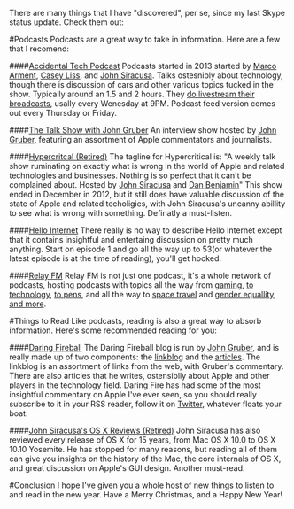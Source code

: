 There are many things that I have "discovered", per se, since my last Skype status update. Check them out:

#Podcasts
Podcasts are a great way to take in information. Here are a few that I recomend:

####[Accidental Tech Podcast](http://atp.fm)
Podcasts started in 2013 started by [Marco Arment](https://marco.org), [Casey Liss](https://www.caseyliss.com), and [John Siracusa](http://hypercritical.co). Talks ostesnibly about technology, though there is discussion of cars and other various topics tucked in the show. Typically around an 1.5 and 2 hours. They [do livestream their broadcasts](http://atp.fm/live/), usally every Wenesday at 9PM. Podcast feed version comes out every Thursday or Friday.

####[The Talk Show with John Gruber](https://daringfireball.net/thetalkshow/)
An interview show hosted by [John Gruber](https://daringfireball.net), featuring an assortment of Apple commentators and journalists.

####[Hypercritcal (Retired)](http://5by5.tv/hypercritical)
The tagline for Hypercritical is: "A weekly talk show ruminating on exactly what is wrong in the world of Apple and related technologies and businesses. Nothing is so perfect that it can't be complained about. Hosted by [John Siracusa](https://twitter.com/siracusa) and [Dan Benjamin](http://twitter.com/danbenjamin)" This show ended in December in 2012, but it still does have valuable discussion of the state of Apple and related techoligies, with John Siracusa's uncanny abillity to see what is wrong with something. Definatly a must-listen.

####[Hello Internet](http://hellointernet.fm)
There really is no way to describe Hello Internet except that it contains insightful and entertaing discussion on pretty much anything. Start on episode 1 and go all the way up to 53(or whatever the latest episode is at the time of reading), you'll get hooked.

####[Relay FM](https://www.relay.fm/)
Relay FM is not just one podcast, it's a whole network of podcasts, hosting podcasts with topics all the way from [gaming](https://www.relay.fm/isometric), [to technology](https://www.relay.fm/upgrade), [to pens](https://www.relay.fm/penaddict), and all the way to [space travel](https://www.relay.fm/liftoff) and [gender equallity](https://www.relay.fm/ltoe), [and more](https://www.relay.fm/shows).


#Things to Read
Like podcasts, reading is also a great way to absorb information. Here's some recommended reading for you:

####[Daring Fireball](https://daringfireball.net/)
The Daring Fireball blog is run by [John Gruber](https://en.wikipedia.org/wiki/John_Gruber), and is really made up of two components: the [linkblog](https://daringfireball.net/linked/) and the [articles](https://daringfireball.net/archive/). The linkblog is an assortment of links from the web, with Gruber's commentary. There are also articles that he writes, ostensiblly about Apple and other players in the technology field. Daring Fire has had some of the most insightful commentary on Apple I've ever seen, so you should really subscribe to it in your RSS reader, follow it on [Twitter](https://twitter.com/daringfireball), whatever floats your boat.

####[John Siracusa's OS X Reviews (Retired)](http://hypercritical.co/2015/04/15/os-x-reviewed)
John Siracusa has also reviewed every release of OS X for 15 years, from Mac OS X 10.0 to OS X 10.10 Yosemite. He has stopped for many reasons, but reading all of them can give you insights on the history of the Mac, the core internals of OS X, and great discussion on Apple's GUI design. Another must-read.



#Conclusion
I hope I've given you a whole host of new things to listen to and read in the new year. Have a Merry Christmas, and a Happy New Year!
